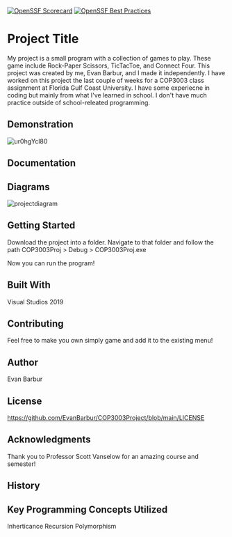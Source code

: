 [![OpenSSF Scorecard](https://api.scorecard.dev/projects/github.com/EvanBarbur/COP3003Project/badge)](https://scorecard.dev/viewer/?uri=github.com/EvanBarbur/COP3003Project)
[![OpenSSF Best Practices](https://www.bestpractices.dev/projects/10316/badge)](https://www.bestpractices.dev/projects/10316)


# Project Title

My project is a small program with a collection of games to play. These game include Rock-Paper Scissors, TicTacToe, and Connect Four. This project was created by me, Evan Barbur, and I made it independently. I have worked on this project the last couple of weeks for a COP3003 class assignment at Florida Gulf Coast University. I have some experiecne in coding but mainly from what I've learned in school. I don't have much practice outside of school-releated programming.

## Demonstration
![ur0hgYcl80](https://user-images.githubusercontent.com/69993923/146446379-fa4d04b1-a796-4d2c-a065-a552597bd1d7.gif)

## Documentation

## Diagrams
![projectdiagram](https://user-images.githubusercontent.com/69993923/146449963-ad873ded-8b6e-4792-b9b3-35d85c864064.png)

## Getting Started
Download the project into a folder. Navigate to that folder and follow the path COP3003Proj > Debug > COP3003Proj.exe

Now you can run the program!

## Built With
Visual Studios 2019

## Contributing
Feel free to make you own simply game and add it to the existing menu!

## Author
Evan Barbur

## License
https://github.com/EvanBarbur/COP3003Project/blob/main/LICENSE

## Acknowledgments
Thank you to Professor Scott Vanselow for an amazing course and semester!

## History

## Key Programming Concepts Utilized
Inherticance
Recursion
Polymorphism
